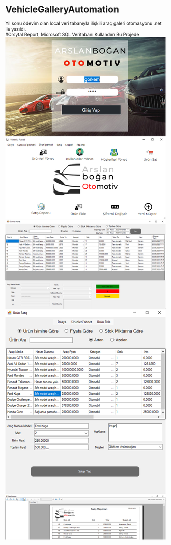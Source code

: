 # VehicleGalleryAutomation
Yıl sonu ödevim olan local veri tabanıyla ilişkili araç galeri otomasyonu .net ile yazıldı.<br>
#Crsytal Report, Microsoft SQL Veritabanı Kullandım Bu Projede
![Login ](https://github.com/gorkemarslanbogan/VehicleGalleryAutomation/blob/main/loginscreen.PNG)
![Home ](https://github.com/gorkemarslanbogan/VehicleGalleryAutomation/blob/main/managmentPanel.PNG) 
![Product Managment ](https://github.com/gorkemarslanbogan/VehicleGalleryAutomation/blob/main/productManagment.PNG) 
![Sell Product ](https://github.com/gorkemarslanbogan/VehicleGalleryAutomation/blob/main/sellProduct.PNG) 
![Sell Rapor](https://github.com/gorkemarslanbogan/VehicleGalleryAutomation/blob/main/sellRapor.PNG) 
